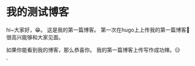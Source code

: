 # 我的测试博客

hi~大家好，😁。
这是我的第一篇博客。
第一次在hugo上上传我的第一篇博客🎃
很高兴能够和大家见面。

如果你能看到我的博客，那么恭喜你。
我的第一篇博客上传写作成功辣。😑

<img src="I:\1577619232226118.jpg" style="zoom:25%;" />
